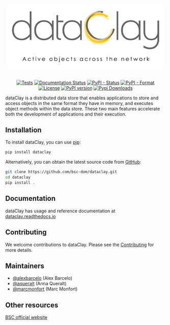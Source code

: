 
<h1 align="center">

![dataClay](https://github.com/bsc-dom/dataclay/blob/main/docs/_static/dataclay-full.png)

</h1>

<p align="center">
  <a href="https://github.com/bsc-dom/dataclay/actions/workflows/tests.yml"><img alt="Tests" src="https://github.com/bsc-dom/dataclay/actions/workflows/tests.yml/badge.svg" /></a>
  <a href="https://dataclay.readthedocs.io/en/latest/?badge=latest"><img alt="Documentation Status" src="https://readthedocs.org/projects/dataclay/badge/?version=latest" /></a>
  <a href="https://pypi.org/project/dataclay/"><img alt="PyPI - Status" src="https://img.shields.io/pypi/status/dataclay" /></a>
  <a href="https://pypi.org/project/dataclay/"><img alt="PyPI - Format" src="https://img.shields.io/pypi/format/dataclay" /></a>
  <a href="https://github.com/bsc-dom/dataclay/blob/main/LICENSE.txt"><img alt="License" src="https://img.shields.io/github/license/bsc-dom/dataclay" /></a>
  <a href="https://badge.fury.io/py/dataclay"><img src="https://badge.fury.io/py/dataclay.svg" alt="PyPI version" height="18"></a>
  <a href="https://pepy.tech/project/dataclay"><img alt="Pypi Downloads" src="https://pepy.tech/badge/dataclay" /></a>
</p>

dataClay is a distributed data store that enables applications to store and access objects in the same format they have in memory, and executes object methods within the data store. These two main features accelerate both the development of applications and their execution.

## Installation

To install dataClay, you can use [pip](https://pip.pypa.io):

```bash
pip install dataclay
```

Alternatively, you can obtain the latest source code from [GitHub](https://github.com/bsc-dom/dataclay):

```bash
git clone https://github.com/bsc-dom/dataclay.git
cd dataclay
pip install .
```

## Documentation

dataClay has usage and reference documentation at [dataclay.readthedocs.io](https://dataclay.readthedocs.io/en/latest/)

## Contributing

We welcome contributions to dataClay. Please see the [Contributing](https://dataclay.readthedocs.io/en/latest/contributing.html) for more details.

## Maintainers

- [@alexbarcelo](https://github.com/alexbarcelo) (Alex Barcelo)
- [@aqueralt](https://github.com/aqueralt) (Anna Queralt)
- [@marcmonfort](https://github.com/marcmonfort) (Marc Monfort)

## Other resources

[BSC official website](https://www.bsc.es/dataclay)
